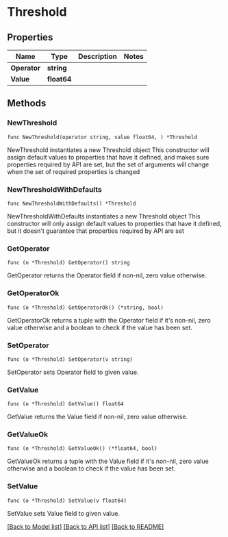 # Threshold

## Properties

Name | Type | Description | Notes
------------ | ------------- | ------------- | -------------
**Operator** | **string** |  | 
**Value** | **float64** |  | 

## Methods

### NewThreshold

`func NewThreshold(operator string, value float64, ) *Threshold`

NewThreshold instantiates a new Threshold object
This constructor will assign default values to properties that have it defined,
and makes sure properties required by API are set, but the set of arguments
will change when the set of required properties is changed

### NewThresholdWithDefaults

`func NewThresholdWithDefaults() *Threshold`

NewThresholdWithDefaults instantiates a new Threshold object
This constructor will only assign default values to properties that have it defined,
but it doesn't guarantee that properties required by API are set

### GetOperator

`func (o *Threshold) GetOperator() string`

GetOperator returns the Operator field if non-nil, zero value otherwise.

### GetOperatorOk

`func (o *Threshold) GetOperatorOk() (*string, bool)`

GetOperatorOk returns a tuple with the Operator field if it's non-nil, zero value otherwise
and a boolean to check if the value has been set.

### SetOperator

`func (o *Threshold) SetOperator(v string)`

SetOperator sets Operator field to given value.


### GetValue

`func (o *Threshold) GetValue() float64`

GetValue returns the Value field if non-nil, zero value otherwise.

### GetValueOk

`func (o *Threshold) GetValueOk() (*float64, bool)`

GetValueOk returns a tuple with the Value field if it's non-nil, zero value otherwise
and a boolean to check if the value has been set.

### SetValue

`func (o *Threshold) SetValue(v float64)`

SetValue sets Value field to given value.



[[Back to Model list]](../README.md#documentation-for-models) [[Back to API list]](../README.md#documentation-for-api-endpoints) [[Back to README]](../README.md)


